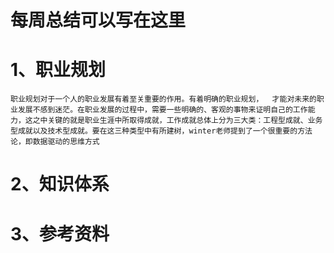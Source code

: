 # 每周总结可以写在这里
1、职业规划
=
    职业规划对于一个人的职业发展有着至关重要的作用。有着明确的职业规划，  才能对未来的职业发展不感到迷茫。在职业发展的过程中，需要一些明确的、客观的事物来证明自己的工作能力，这之中关键的就是职业生涯中所取得成就，工作成就总体上分为三大类：工程型成就、业务型成就以及技术型成就。要在这三种类型中有所建树，winter老师提到了一个很重要的方法论，即数据驱动的思维方式
2、知识体系
=
3、参考资料
=
